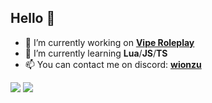 ## Hello 👀

- 🔭 I’m currently working on **[Vipe Roleplay](https://discord.gg/fpAryzXDBS)**
- 🌱 I’m currently learning **Lua**/**JS**/**TS**
- 📫 You can contact me on discord: **[wionzu](https://discordapp.com/users/597426724208246807)**

<img src="https://github-readme-stats.vercel.app/api?username=wionzu&hide_border=true&show_icons=true&bg_color=000000&title_color=eeca00&icon_color=eeca00"/>
<img src="https://github-readme-stats.vercel.app/api/top-langs/?username=wionzu&hide_border=true&show_icons=true&bg_color=000000&title_color=eeca00&icon_color=eeca00"/>
